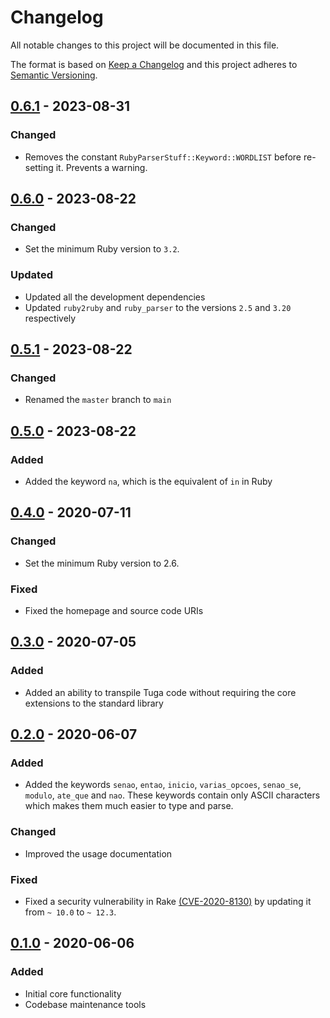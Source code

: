 # Changelog
All notable changes to this project will be documented in this file.

The format is based on [Keep a Changelog](http://keepachangelog.com/en/1.0.0/)
and this project adheres to [Semantic Versioning](http://semver.org/spec/v2.0.0.html).

## [0.6.1] - 2023-08-31
### Changed
- Removes the constant `RubyParserStuff::Keyword::WORDLIST` before re-setting it. Prevents a warning.

## [0.6.0] - 2023-08-22
### Changed
- Set the minimum Ruby version to `3.2`.

### Updated
- Updated all the development dependencies
- Updated `ruby2ruby` and `ruby_parser` to the versions `2.5` and `3.20` respectively

## [0.5.1] - 2023-08-22
### Changed
- Renamed the `master` branch to `main`

## [0.5.0] - 2023-08-22
### Added
- Added the keyword `na`, which is the equivalent of `in` in Ruby

## [0.4.0] - 2020-07-11
### Changed
- Set the minimum Ruby version to 2.6.

### Fixed
- Fixed the homepage and source code URIs

## [0.3.0] - 2020-07-05
### Added
- Added an ability to transpile Tuga code without requiring the core extensions to the standard library

## [0.2.0] - 2020-06-07
### Added
- Added the keywords `senao`, `entao`, `inicio`, `varias_opcoes`, `senao_se`, `modulo`, `ate_que` and `nao`. These
keywords contain only ASCII characters which makes them much easier to type and parse.

### Changed
- Improved the usage documentation

### Fixed
- Fixed a security vulnerability in Rake [(CVE-2020-8130)](https://cve.mitre.org/cgi-bin/cvename.cgi?name=CVE-2020-8130)
by updating it from `~ 10.0` to `~ 12.3`.

## [0.1.0] - 2020-06-06
### Added
- Initial core functionality
- Codebase maintenance tools

[0.6.1]: https://github.com/wilsonsilva/tuga/compare/v0.6.0...v0.6.1
[0.6.0]: https://github.com/wilsonsilva/tuga/compare/v0.5.1...v0.6.0
[0.5.1]: https://github.com/wilsonsilva/tuga/compare/v0.5.0...v0.5.1
[0.5.0]: https://github.com/wilsonsilva/tuga/compare/v0.4.0...v0.5.0
[0.4.0]: https://github.com/wilsonsilva/tuga/compare/v0.3.0...v0.4.0
[0.3.0]: https://github.com/wilsonsilva/tuga/compare/v0.2.0...v0.3.0
[0.2.0]: https://github.com/wilsonsilva/tuga/compare/v0.1.0...v0.2.0
[0.1.0]: https://github.com/wilsonsilva/tuga/compare/ba17557...v0.1.0
